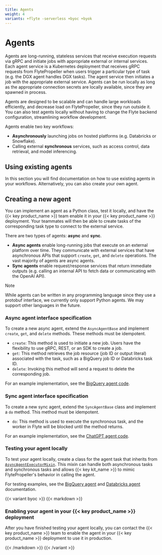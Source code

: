 ```yaml
---
title: Agents
weight: 4
variants: +flyte -serverless +byoc +byok
---
```



<!-- Check for vartiant accuracy -->
# Agents

Agents are long-running, stateless services that receive execution requests via gRPC and initiate jobs with appropriate external or internal services.
Each agent service is a Kubernetes deployment that receives gRPC requests from FlytePropeller when users trigger a particular type of task (e.g. the DGX agent handles DGX tasks).
The agent service then initiates a job with the appropriate external service. Agents can be run locally as long as the appropriate connection secrets are locally available, since they are spawned in process.

Agents are designed to be scalable and can handle large workloads efficiently, and decrease load on FlytePropeller, since they run outside it.
You can also test agents locally without having to change the Flyte backend configuration, streamlining workflow development.

Agents enable two key workflows:

* **Asynchronously** launching jobs on hosted platforms (e.g. Databricks or Snowflake).
* Calling external **synchronous** services, such as access control, data retrieval, and model inferencing.

## Using existing agents

In this section you will find documentation on how to use existing agents in your workflows.
Alternatively, you can also create your own agent.

## Creating a new agent

You can implement an agent as a Python class, test it locally, and have the {{< key product_name >}} team enable it in your {{< key product_name >}} deployment.
Your teammates will then be able to create tasks of the corresponding task type to connect to the external service.

There are two types of agents: **async** and **sync**.
* **Async agents** enable long-running jobs that execute on an external platform over time.
  They communicate with external services that have asynchronous APIs that support `create`, `get`, and `delete` operations.
  The vast majority of agents are async agents.
* **Sync agents** enable request/response services that return immediate outputs (e.g. calling an internal API to fetch data or communicating with the OpenAI API).

> [!NOTE]
> While agents can be written in any programming language since they use a protobuf interface, we currently only support Python agents. We may support other languages in the future.

### Async agent interface specification

To create a new async agent, extend the `AsyncAgentBase` and implement `create`, `get`, and `delete` methods. These methods must be idempotent.

- `create`: This method is used to initiate a new job. Users have the flexibility to use gRPC, REST, or an SDK to create a job.
- `get`: This method retrieves the job resource (job ID or output literal) associated with the task, such as a BigQuery job ID or Databricks task ID.
- `delete`: Invoking this method will send a request to delete the corresponding job.

For an example implementation, see the [BigQuery agent code](https://github.com/flyteorg/flytekit/blob/master/plugins/flytekit-bigquery/flytekitplugins/bigquery/agent.py).

### Sync agent interface specification

To create a new sync agent, extend the `SyncAgentBase` class and implement a `do` method. This method must be idempotent.

- `do`: This method is used to execute the synchronous task, and the worker in Flyte will be blocked until the method returns.

For an example implementation, see the [ChatGPT agent code](https://github.com/flyteorg/flytekit/blob/master/plugins/flytekit-openai/flytekitplugins/openai/chatgpt/agent.py).

### Testing your agent locally

To test your agent locally, create a class for the agent task that inherits from [`AsyncAgentExecutorMixin`](https://github.com/flyteorg/flytekit/blob/f99d50e4c71a77b8f1c9f8e0fe7aa402e1d1b910/flytekit/extend/backend/base_agent.py#L316). This mixin can handle both asynchronous tasks and synchronous tasks and allows {{< key kit_name >}} to mimic FlytePropeller's behavior in calling the agent.

For testing examples, see the [BigQuery agent](./bigquery-agent/_index.md#local-testing) and [Databricks agent](./databricks-agent/_index.md#local-testing) documentation.

{{< variant byoc >}}
{{< markdown >}}

### Enabling your agent in your {{< key product_name >}} deployment

After you have finished testing your agent locally, you can contact the {{< key product_name >}} team to enable the agent in your {{< key product_name >}} deployment to use it in production.

{{< /markdown >}}
{{< /variant >}}
